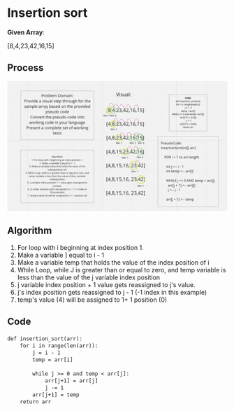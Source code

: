 # Insertion sort

**Given Array**:

[8,4,23,42,16,15]

## Process

![challenge](whiteBoard.png)

## Algorithm

1. For loop with i beginning at index position 1.
2. Make a variable ] equal to i - 1
3. Make a variable temp that holds the value of the index position of i
4. While Loop, while J is greater than or equal to zero, and temp variable is less than the value of the j variable index position
5. j variable index position + 1 value gets reassigned to j's value.
6. j's index position gets reassigned to j - 1 (-1 index in this example)
7. temp's value (4) will be assigned to 1+ 1 position (0)

## Code

```
def insertion_sort(arr):
    for i in range(len(arr)):
        j = i - 1
        temp = arr[i]

        while j >= 0 and temp < arr[j]:
            arr[j+1] = arr[j]
            j -= 1
        arr[j+1] = temp
    return arr
```